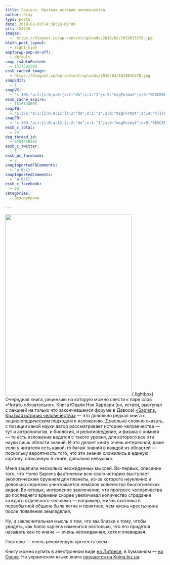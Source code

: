 ```yaml
---
title: Sapiens. Краткая история человечества
author: Gray
type: posts
date: 2018-02-02T14:38:28+00:00
url: /54945
images:
  -  https://blognot.co/wp-content/uploads/2018/02/1019815278.jpg
bluth_post_layout:
  - right_side
ampforwp-amp-on-off:
  - default
snap_isAutoPosted:
  - 1517582308
essb_cached_image:
  - https://blognot.co/wp-content/uploads/2018/02/1019815278.jpg
snapEdIT:
  - 1
snapVK:
  - 's:195:"a:1:{i:0;a:8:{s:2:"do";s:1:"1";s:9:"msgFormat";s:9:"%EXCERPT%";s:8:"postType";s:1:"A";s:9:"isAutoImg";s:1:"A";s:8:"imgToUse";s:0:"";s:9:"isAutoURL";s:1:"A";s:8:"urlToUse";s:0:"";s:4:"doVK";i:0;}}";'
essb_cache_expire:
  - 1616124603
snapTW:
  - 's:376:"a:1:{i:0;a:12:{s:2:"do";s:1:"1";s:9:"msgFormat";s:14:"%TITLE%  %URL%";s:8:"attchImg";s:1:"1";s:9:"isAutoImg";s:1:"A";s:8:"imgToUse";s:0:"";s:9:"isAutoURL";s:1:"A";s:8:"urlToUse";s:0:"";s:4:"doTW";i:0;s:8:"isPosted";s:1:"1";s:4:"pgID";s:18:"960827657398181889";s:7:"postURL";s:53:"https://twitter.com/gray_ru/status/960827657398181889";s:5:"pDate";s:19:"2018-02-06 10:48:59";}}";'
snapFB:
  - 's:393:"a:1:{i:0;a:12:{s:2:"do";s:1:"1";s:9:"msgFormat";s:9:"%EXCERPT%";s:8:"postType";s:1:"A";s:9:"isAutoImg";s:1:"A";s:8:"imgToUse";s:0:"";s:9:"isAutoURL";s:1:"A";s:8:"urlToUse";s:0:"";s:4:"doFB";i:0;s:8:"isPosted";s:1:"1";s:4:"pgID";s:32:"133222213376133_1811024305595907";s:7:"postURL";s:62:"http://www.facebook.com/133222213376133/posts/1811024305595907";s:5:"pDate";s:19:"2018-02-06 10:49:05";}}";'
essb_c_total:
  - 24
dsq_thread_id:
  - 6454450183
essb_c_twitter:
  - 1
essb_pc_facebook:
  - 2
snapImportedFBComments:
  - 'a:0:{}'
snapImportedComments:
  - 'a:0:{}'
essb_c_facebook:
  - 23
categories:
  - Без рубрики

---
```








[<img data-attachment-id="54947" data-permalink="https://blognot.co/54945/attachment/1019815278" data-orig-file="https://i1.wp.com/blognot.co/wp-content/uploads/2018/02/1019815278.jpg?fit=836%2C1200&ssl=1" data-orig-size="836,1200" data-comments-opened="1" data-image-meta="{&quot;aperture&quot;:&quot;0&quot;,&quot;credit&quot;:&quot;&quot;,&quot;camera&quot;:&quot;&quot;,&quot;caption&quot;:&quot;&quot;,&quot;created_timestamp&quot;:&quot;0&quot;,&quot;copyright&quot;:&quot;&quot;,&quot;focal_length&quot;:&quot;0&quot;,&quot;iso&quot;:&quot;0&quot;,&quot;shutter_speed&quot;:&quot;0&quot;,&quot;title&quot;:&quot;&quot;,&quot;orientation&quot;:&quot;0&quot;}" data-image-title="1019815278" data-image-description="" data-medium-file="https://i1.wp.com/blognot.co/wp-content/uploads/2018/02/1019815278.jpg?fit=209%2C300&ssl=1" data-large-file="https://i1.wp.com/blognot.co/wp-content/uploads/2018/02/1019815278.jpg?fit=713%2C1024&ssl=1" class="alignleft wp-image-54947" src="https://i1.wp.com/blognot.co/wp-content/uploads/2018/02/1019815278.jpg?resize=400%2C574&#038;ssl=1" alt="" width="400" height="574" data-wp-pid="54947" srcset="https://i1.wp.com/blognot.co/wp-content/uploads/2018/02/1019815278.jpg?resize=713%2C1024&ssl=1 713w, https://i1.wp.com/blognot.co/wp-content/uploads/2018/02/1019815278.jpg?resize=209%2C300&ssl=1 209w, https://i1.wp.com/blognot.co/wp-content/uploads/2018/02/1019815278.jpg?resize=768%2C1102&ssl=1 768w, https://i1.wp.com/blognot.co/wp-content/uploads/2018/02/1019815278.jpg?resize=348%2C500&ssl=1 348w, https://i1.wp.com/blognot.co/wp-content/uploads/2018/02/1019815278.jpg?resize=557%2C800&ssl=1 557w, https://i1.wp.com/blognot.co/wp-content/uploads/2018/02/1019815278.jpg?resize=800%2C1148&ssl=1 800w, https://i1.wp.com/blognot.co/wp-content/uploads/2018/02/1019815278.jpg?w=836&ssl=1 836w" sizes="(max-width: 400px) 100vw, 400px" data-recalc-dims="1" />][1]{.lightbox}Очередная книга, рецензию на которую можно свести к паре слов &#171;Читать обязательно&#187;. Книга Юваля Ноя Харрари (он, кстати, выступал с лекцией на только что закончившемся форуме в Давосе) [&#171;Sapiens. Краткая история человечества&#187;][1] — это довольно редкая книга с энциклопедическим подходом к изложению. Довольно сложно сказать, с позиции какой науки автор рассматривает историю человечества — тут и антропология, и биология, и религиоведение, и физика с химией — то есть изложение ведется с такого уровня, для которого все эти науки лишь области знаний. И это делает книгу очень интересной, даже если у читателя есть какой-то багаж знаний в каждой из областей — поскольку вероятность того, что эти знания сложились в единую картину, описанную в книге, довольно невысока.

Меня зацепили несколько неожиданных мыслей. Во-первых, описание того, что Homo Sapiens фактически всю свою историю выступает экологическим оружием для планеты, из-за которого неуклонно и довольно серьезно уничтожается немалое количество биологических видов. Во-вторых, интересное заключение, что прогресс человечества до последнего времени скорее увеличивал количество страдания каждого отдельного человека — например, жизнь охотника в первобытной общине была легче и приятнее, чем жизнь крестьянина после появления земледелия.

Ну, и заключительная мысль о том, что мы близки к тому, чтобы увидеть, как homo sapiens изменится настолько, что его придется называть как-то иначе — очень неожиданная, хотя и очевидная.

Повторю — очень рекомендую прочесть всем.

Книгу можно купить в электронном виде [на Литресе][1], в бумажном — [на Озоне][2]. На украинском языке книга [продается на Kniga.biz.ua][3].

 [1]: https://www.litres.ru/uval-noy-harari/sapiens-kratkaya-istoriya-chelovechestva/?lfrom=185352
 [2]: http://www.ozon.ru/context/detail/id/141677922/?partner=searchengines&from=bar
 [3]: https://kniga.biz.ua/book/psychology/115/6371/partner=grayru